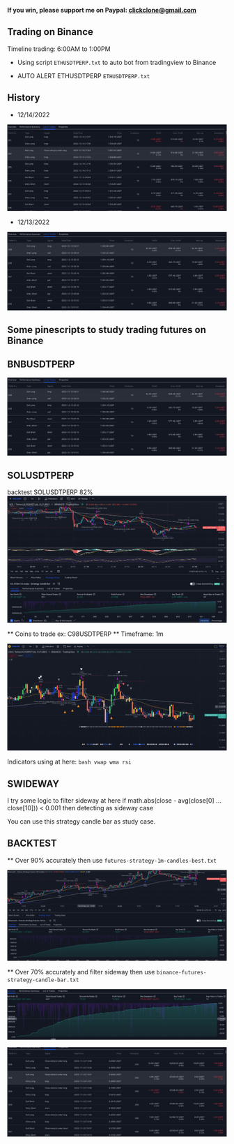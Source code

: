 **If you win, please support me on Paypal: clickclone@gmail.com**

## Trading on Binance

Timeline trading: 6:00AM to 1:00PM

* Using script `ETHUSDTPERP.txt` to auto bot from tradingview to Binance

* AUTO ALERT ETHUSDTPERP
`ETHUSDTPERP.txt`


## History
* 12/14/2022

![Alt text](https://github.com/dearvn/tradingview-pinscript-futures-binance/raw/main/12142022.png?raw=true "12142022")

* 12/13/2022

![Alt text](https://github.com/dearvn/tradingview-pinscript-futures-binance/raw/main/ETHUSDTPERP.png?raw=true "Max DrawDown")


## Some pinescripts to study trading futures on Binance

## BNBUSDTPERP
![Alt text](https://github.com/dearvn/tradingview-pinscript-futures-binance/raw/main/ETHUSDTPERP.png?raw=true "Max DrawDown")


## SOLUSDTPERP
backtest SOLUSDTPERP 82%
![Alt text](https://github.com/dearvn/tradingview-pinscript-futures-binance/raw/main/SOLUSDTPERP.png?raw=true "SOLUSDTPERP")


** Coins to trade ex: C98USDTPERP
** Timeframe: 1m

![Alt text](https://github.com/dearvn/tradingview-pinscript-futures-binance/raw/main/c98.png?raw=true "c98")


Indicators using at here:
`bash
vwap
wma
rsi
`
## SWIDEWAY

I try some logic to filter sideway at here
if math.abs(close - avg(close[0] ... close[10])) < 0.001 then detecting as sideway case

You can use this strategy candle bar as study case.

## BACKTEST

** Over 90% accurately then use `futures-strategy-1m-candles-best.txt`

![Alt text](https://github.com/dearvn/tradingview-pinscript-futures-binance/raw/main/accurrate-90.png?raw=true "accurrate-90")


** Over 70% accurately and filter sideway then use `binance-futures-strategy-candle-bar.txt`

![Alt text](https://github.com/dearvn/tradingview-pinscript-futures-binance/raw/main/backtest.png?raw=true "backtest")

![Alt text](https://github.com/dearvn/tradingview-pinscript-futures-binance/raw/main/trades.png?raw=true "trades")
